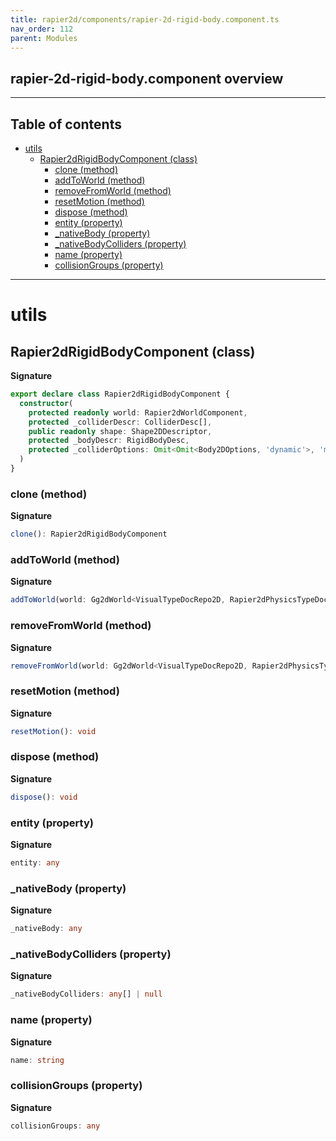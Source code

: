 ```yaml
---
title: rapier2d/components/rapier-2d-rigid-body.component.ts
nav_order: 112
parent: Modules
---
```


## rapier-2d-rigid-body.component overview

---

<h2 class="text-delta">Table of contents</h2>

- [utils](#utils)
  - [Rapier2dRigidBodyComponent (class)](#rapier2drigidbodycomponent-class)
    - [clone (method)](#clone-method)
    - [addToWorld (method)](#addtoworld-method)
    - [removeFromWorld (method)](#removefromworld-method)
    - [resetMotion (method)](#resetmotion-method)
    - [dispose (method)](#dispose-method)
    - [entity (property)](#entity-property)
    - [\_nativeBody (property)](#_nativebody-property)
    - [\_nativeBodyColliders (property)](#_nativebodycolliders-property)
    - [name (property)](#name-property)
    - [collisionGroups (property)](#collisiongroups-property)

---

# utils

## Rapier2dRigidBodyComponent (class)

**Signature**

```ts
export declare class Rapier2dRigidBodyComponent {
  constructor(
    protected readonly world: Rapier2dWorldComponent,
    protected _colliderDescr: ColliderDesc[],
    public readonly shape: Shape2DDescriptor,
    protected _bodyDescr: RigidBodyDesc,
    protected _colliderOptions: Omit<Omit<Body2DOptions, 'dynamic'>, 'mass'>
  )
}
```

### clone (method)

**Signature**

```ts
clone(): Rapier2dRigidBodyComponent
```

### addToWorld (method)

**Signature**

```ts
addToWorld(world: Gg2dWorld<VisualTypeDocRepo2D, Rapier2dPhysicsTypeDocRepo>): void
```

### removeFromWorld (method)

**Signature**

```ts
removeFromWorld(world: Gg2dWorld<VisualTypeDocRepo2D, Rapier2dPhysicsTypeDocRepo>): void
```

### resetMotion (method)

**Signature**

```ts
resetMotion(): void
```

### dispose (method)

**Signature**

```ts
dispose(): void
```

### entity (property)

**Signature**

```ts
entity: any
```

### \_nativeBody (property)

**Signature**

```ts
_nativeBody: any
```

### \_nativeBodyColliders (property)

**Signature**

```ts
_nativeBodyColliders: any[] | null
```

### name (property)

**Signature**

```ts
name: string
```

### collisionGroups (property)

**Signature**

```ts
collisionGroups: any
```
